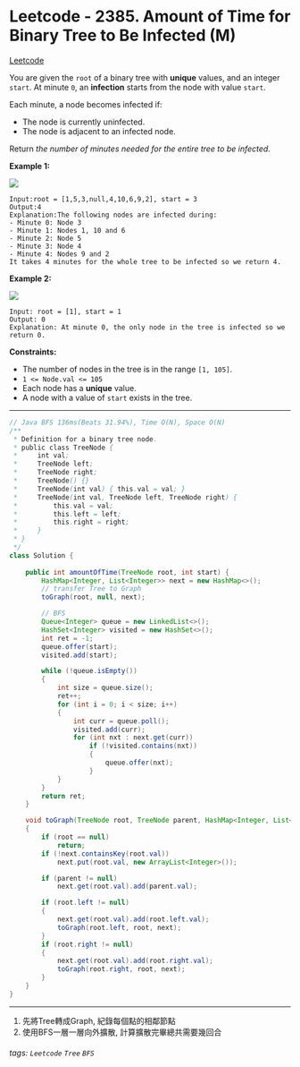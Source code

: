 # Leetcode - 2385. Amount of Time for Binary Tree to Be Infected (M)

[Leetcode](https://leetcode.com/problems/amount-of-time-for-binary-tree-to-be-infected/description/)

You are given the `root` of a binary tree with **unique** values, and an integer `start`. At minute `0`, an **infection** starts from the node with value `start`.

Each minute, a node becomes infected if:

-   The node is currently uninfected.
-   The node is adjacent to an infected node.

Return _the number of minutes needed for the entire tree to be infected._

**Example 1:**

![](https://assets.leetcode.com/uploads/2022/06/25/image-20220625231744-1.png)
```
Input:root = [1,5,3,null,4,10,6,9,2], start = 3
Output:4
Explanation:The following nodes are infected during:
- Minute 0: Node 3
- Minute 1: Nodes 1, 10 and 6
- Minute 2: Node 5
- Minute 3: Node 4
- Minute 4: Nodes 9 and 2
It takes 4 minutes for the whole tree to be infected so we return 4.
```
**Example 2:**

![](https://assets.leetcode.com/uploads/2022/06/25/image-20220625231812-2.png)
```
Input: root = [1], start = 1
Output: 0
Explanation: At minute 0, the only node in the tree is infected so we return 0.
```
**Constraints:**

-   The number of nodes in the tree is in the range `[1, 105]`.
-   `1 <= Node.val <= 105`
-   Each node has a **unique** value.
-   A node with a value of `start` exists in the tree.

---
```java
// Java BFS 136ms(Beats 31.94%), Time O(N), Space O(N)
/**
 * Definition for a binary tree node.
 * public class TreeNode {
 *     int val;
 *     TreeNode left;
 *     TreeNode right;
 *     TreeNode() {}
 *     TreeNode(int val) { this.val = val; }
 *     TreeNode(int val, TreeNode left, TreeNode right) {
 *         this.val = val;
 *         this.left = left;
 *         this.right = right;
 *     }
 * }
 */
class Solution {
    
    public int amountOfTime(TreeNode root, int start) {
        HashMap<Integer, List<Integer>> next = new HashMap<>();
        // transfer Tree to Graph
        toGraph(root, null, next);

        // BFS
        Queue<Integer> queue = new LinkedList<>();
        HashSet<Integer> visited = new HashSet<>();
        int ret = -1;
        queue.offer(start);
        visited.add(start);

        while (!queue.isEmpty())
        {
            int size = queue.size();
            ret++;
            for (int i = 0; i < size; i++)
            {
                int curr = queue.poll();
                visited.add(curr);
                for (int nxt : next.get(curr))
                    if (!visited.contains(nxt))
                    {
                        queue.offer(nxt);
                    }
            }
        }
        return ret;
    }

    void toGraph(TreeNode root, TreeNode parent, HashMap<Integer, List<Integer>> next)
    {
        if (root == null)
            return;
        if (!next.containsKey(root.val))
            next.put(root.val, new ArrayList<Integer>());

        if (parent != null)
            next.get(root.val).add(parent.val); 

        if (root.left != null)
        {
            next.get(root.val).add(root.left.val); 
            toGraph(root.left, root, next);
        }
        if (root.right != null)
        {
            next.get(root.val).add(root.right.val); 
            toGraph(root.right, root, next);
        }
    }
}
```
---

1. 先將Tree轉成Graph, 紀錄每個點的相鄰節點
2. 使用BFS一層一層向外擴散, 計算擴散完畢總共需要幾回合

###### tags: `Leetcode` `Tree` `BFS`
